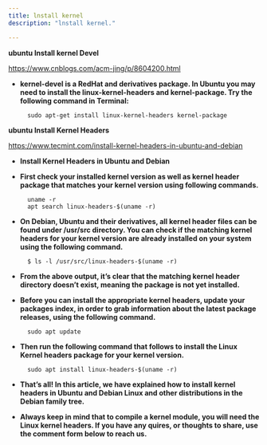 ```yaml
---
title: lnstall kernel
description: "lnstall kernel."

---
```


<div class="Alert Alert--nuxt-green">

<b>ubuntu lnstall kernel Devel</b>

</div> 

https://www.cnblogs.com/acm-jing/p/8604200.html

- **kernel-devel is a RedHat and derivatives package. In Ubuntu you may need to install the linux-kernel-headers and kernel-package. Try the following command in Terminal:**

        sudo apt-get install linux-kernel-headers kernel-package



<div class="Alert Alert--nuxt-green">

<b>ubuntu lnstall Kernel Headers</b>

</div>

https://www.tecmint.com/install-kernel-headers-in-ubuntu-and-debian

- **Install Kernel Headers in Ubuntu and Debian**

- **First check your installed kernel version as well as kernel header package that matches your kernel version using following commands.**

        uname -r
        apt search linux-headers-$(uname -r)

- **On Debian, Ubuntu and their derivatives, all kernel header files can be found under /usr/src directory. You can check if the matching kernel headers for your kernel version are already installed on your system using the following command.**

        $ ls -l /usr/src/linux-headers-$(uname -r)

- **From the above output, it’s clear that the matching kernel header directory doesn’t exist, meaning the package is not yet installed.**

- **Before you can install the appropriate kernel headers, update your packages index, in order to grab information about the latest package releases, using the following command.**

        sudo apt update

- **Then run the following command that follows to install the Linux Kernel headers package for your kernel version.**

        sudo apt install linux-headers-$(uname -r)

- **That’s all! In this article, we have explained how to install kernel headers in Ubuntu and Debian Linux and other distributions in the Debian family tree.**

- **Always keep in mind that to compile a kernel module, you will need the Linux kernel headers. If you have any quires, or thoughts to share, use the comment form below to reach us.**